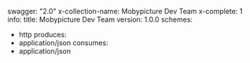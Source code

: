 swagger: "2.0"
x-collection-name: Mobypicture Dev Team
x-complete: 1
info:
  title: Mobypicture Dev Team
  version: 1.0.0
schemes:
- http
produces:
- application/json
consumes:
- application/json